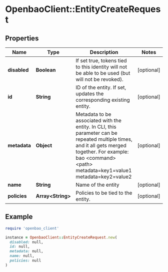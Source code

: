 # OpenbaoClient::EntityCreateRequest

## Properties

| Name | Type | Description | Notes |
| ---- | ---- | ----------- | ----- |
| **disabled** | **Boolean** | If set true, tokens tied to this identity will not be able to be used (but will not be revoked). | [optional] |
| **id** | **String** | ID of the entity. If set, updates the corresponding existing entity. | [optional] |
| **metadata** | **Object** | Metadata to be associated with the entity. In CLI, this parameter can be repeated multiple times, and it all gets merged together. For example: bao &lt;command&gt; &lt;path&gt; metadata&#x3D;key1&#x3D;value1 metadata&#x3D;key2&#x3D;value2 | [optional] |
| **name** | **String** | Name of the entity | [optional] |
| **policies** | **Array&lt;String&gt;** | Policies to be tied to the entity. | [optional] |

## Example

```ruby
require 'openbao_client'

instance = OpenbaoClient::EntityCreateRequest.new(
  disabled: null,
  id: null,
  metadata: null,
  name: null,
  policies: null
)
```

